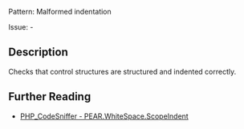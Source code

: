 Pattern: Malformed indentation

Issue: -

## Description

Checks that control structures are structured and indented correctly.

## Further Reading

* [PHP_CodeSniffer - PEAR.WhiteSpace.ScopeIndent](https://github.com/squizlabs/PHP_CodeSniffer/blob/master/src/Standards/PEAR/Sniffs/WhiteSpace/ScopeIndentSniff.php)